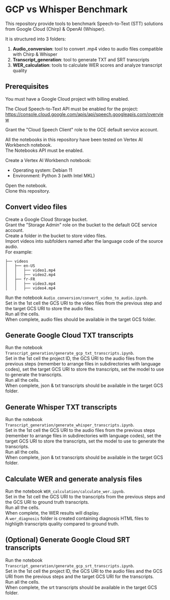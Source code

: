 # GCP vs Whisper Benchmark #
This repository provide tools to benchmark Speech-to-Text (STT) solutions from Google Cloud (Chirp) & OpenAI (Whisper).

It is structured into 3 folders:
1) **Audio_conversion**: tool to convert .mp4 video to audio files compatible with Chirp & Whisper
2) **Transcript_generation**: tool to generate TXT and SRT transcripts
3) **WER_calculation**: tools to calculate WER scores and analyze transcript quality

## Prerequisites ##
You must have a Google Cloud project with billing enabled.

The Cloud Speech-to-Text API must be enabled for the project: https://console.cloud.google.com/apis/api/speech.googleapis.com/overview

Grant the "Cloud Speech Client" role to the GCE default service account.

All the notebooks in this repository have been tested on Vertex AI Workbench notebook.  
The Notebooks API must be enabled.

Create a Vertex AI Workbench notebook:
- Operating system: Debian 11
- Environment: Python 3 (with Intel MKL)

Open the notebook.  
Clone this repository.

## Convert video files ##
Create a Google Cloud Storage bucket.  
Grant the "Storage Admin" role on the bucket to the default GCE service account.  
Create a folder in the bucket to store video files.  
Import videos into subfolders named after the language code of the source audio.  
For example:
```
├── videos
│   ├── en-US
│   │   ├── video1.mp4
│   │   ├── video2.mp4
│   ├── fr-FR
│   │   ├── video3.mp4
│   │   ├── video4.mp4
```

Run the notebook `Audio_conversion/convert_video_to_audio.ipynb`.  
Set in the 1st cell the GCS URI to the video files from the previous step and the target GCS URI to store the audio files.  
Run all the cells.  
When complete, audio files should be available in the target GCS folder.  

## Generate Google Cloud TXT transcripts ##
Run the notebook `Transcript_generation/generate_gcp_txt_transcripts.ipynb`.  
Set in the 1st cell the project ID, the GCS URI to the audio files from the previous steps (remember to arrange files in subdirectories with language codes), set the target GCS URI to store the transcripts, set the model to use to generate the transcripts.  
Run all the cells.  
When complete, json & txt transcripts should be available in the target GCS folder.  

## Generate Whisper TXT transcripts ##
Run the notebook `Transcript_generation/generate_whisper_transcripts.ipynb`.  
Set in the 1st cell the GCS URI to the audio files from the previous steps (remember to arrange files in subdirectories with language codes), set the target GCS URI to store the transcripts, set the model to use to generate the transcripts.  
Run all the cells.  
When complete, json & txt transcripts should be available in the target GCS folder.  

## Calculate WER and generate analysis files ##
Run the notebook `WER_calculation/calculate_wer.ipynb`.  
Set in the 1st cell the GCS URI to the transcripts from the previous steps and the GCS URI to ground truth transcripts.  
Run all the cells.  
When complete, the WER results will display.  
A `wer_diagnosis` folder is created containing diagnosis HTML files to highligth transcripts quality compared to ground truth.  

## (Optional)  Generate Google Cloud SRT transcripts ##
Run the notebook `Transcript_generation/generate_gcp_srt_transcripts.ipynb`.  
Set in the 1st cell the project ID, the GCS URI to the audio files and the GCS URI from the previous steps and the target GCS URI for the transcripts.  
Run all the cells.  
When complete, the srt transcripts should be available in the target GCS folder.   
